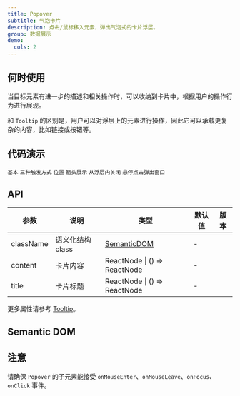 ```yaml
---
title: Popover
subtitle: 气泡卡片
description: 点击/鼠标移入元素，弹出气泡式的卡片浮层。
group: 数据展示
demo:
  cols: 2
---
```


## 何时使用

当目标元素有进一步的描述和相关操作时，可以收纳到卡片中，根据用户的操作行为进行展现。

和 `Tooltip` 的区别是，用户可以对浮层上的元素进行操作，因此它可以承载更复杂的内容，比如链接或按钮等。

## 代码演示

<!-- prettier-ignore -->
<code src="./demo/basic.tsx">基本</code>
<code src="./demo/trigger-type.tsx">三种触发方式</code>
<code src="./demo/placement.tsx">位置</code>
<code src="./demo/arrow.tsx">箭头展示</code>
<code src="./demo/control.tsx">从浮层内关闭</code>
<code src="./demo/hover-with-click.tsx">悬停点击弹出窗口</code>

## API

| 参数      | 说明             | 类型                         | 默认值 | 版本 |
| --------- | ---------------- | ---------------------------- | ------ | ---- |
| className | 语义化结构 class | [SemanticDOM](#semantic-dom) | -      |      |
| content   | 卡片内容         | ReactNode \| () => ReactNode | -      |      |
| title     | 卡片标题         | ReactNode \| () => ReactNode | -      |      |

更多属性请参考 [Tooltip](/components/tooltip-cn/#api)。

## Semantic DOM

<code src="./demo/_semantic.tsx" simplify></code>

## 注意

请确保 `Popover` 的子元素能接受 `onMouseEnter`、`onMouseLeave`、`onFocus`、`onClick` 事件。
